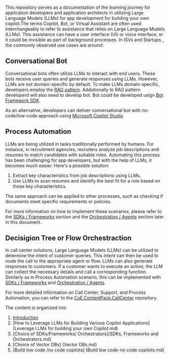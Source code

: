 This repository serves as a documentation of the learning journey for application developers and application architects in utilizing Large Language Models (LLMs) for app development for building your own copilot.The terms Copilot, Bot, or Virtual Assistant are often used interchangeably to refer to assistance that relies on Large Language Models (LLMs). This assistance can have a user interface (UI) or voice interface, or it could be invisible as part of background processes. In ISVs and Startups , the commonly observed use cases are around:
 
## Conversational Bot

Conversational bots often utilize LLMs to interact with end users. These bots receive user queries and generate responses using LLMs. However, LLMs are not domain-specific by default. To make LLMs domain-specific, developers employ the [RAG pattern](#rag-pattern).  Addutionally to RAG pattern developerd will also need to develop bot.  Bot could be developed usign [Bot Framework SDK](https://learn.microsoft.com/azure/bot-service/bot-service-overview?view=azure-bot-service-4.0).

As an alternative, developers can deliver conversational bot with no-code/low-code approach using [Microsoft Copilot Studio](#microsoft-copilot-studio---no-code--low-code-development).

## Process Automation

LLMs are being utilized in tasks traditionally performed by humans. For instance, in recruitment agencies, recruiters analyze job descriptions and resumes to match candidates with suitable roles. Automating this process has been challenging for app developers, but with the help of LLMs, it becomes much easier. Here's a possible solution: 
1. Extract key characteristics from job descriptions using LLMs.
2. Use LLMs to scan resumes and identify the best fit for a role based on those key characteristics.

The same approach can be applied to other processes, such as checking if documents meet specific requirements or policies.

For more information on how to implement these scenarios, please refer to the [SDKs / Frameworks](#sdks--frameworks) section and the [Orchestration / Agents](#orchestration--agents) section later in this document.

## Decisigion Tree or Flow Orchestraction

In call center solutions, Large Language Models (LLMs) can be utilized to determine the intent of customer queries. This intent can then be used to route the call to the appropriate agent or flow. LLMs can also generate responses to customers. If a customer wants to execute an action, the LLM can collect the necessary details and call a corresponding function.  Similarly as in Process Automation scenario, this can be implemented with [SDKs / Frameworks](#sdks--frameworks) and [Orchestration / Agents](#orchestration--agents).

For more detailed information on Call Center, Support, and Process Automation, you can refer to the [CoE.ContentPack.CallCenter](https://github.com/RobertEichenseer/CoE.ContentPack.CallCenter) repository.

The content is organized into 

1. [Introduction](Introduction.md)
2. [How to Leverage LLMs for Building Various Copilot Applications](Leverage LLMs for building your own Copilot.md)
3. [Choice of SDKs/Frameworks/ Orchestrators](SDKs, Frameworks and Orchestrators.md)
4. [Choice of Vector DBs] (Vector DBs.md)
5. [Build low code /no code copilots] (Build low code-no code copilots.md)